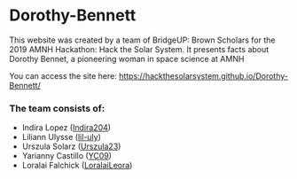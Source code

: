 # Dorothy-Bennett

This website was created by a team of BridgeUP: Brown Scholars for the 2019 AMNH Hackathon: Hack the Solar System. It presents facts about Dorothy Bennet, a pioneering woman in space science at AMNH

You can access the site here: https://hackthesolarsystem.github.io/Dorothy-Bennett/

### The team consists of:
* Indira Lopez ([Indira204](https://github.com/Indira204))
* Liliann Ulysse ([lil-uly](https://github.com/lil-uly))
* Urszula Solarz ([Urszula23](https://github.com/Urszula23))
* Yarianny Castillo ([YC09](https://github.com/YC09))
* Loralai Falchick ([LoralaiLeora](https://github.com/LoralaiLeora))
